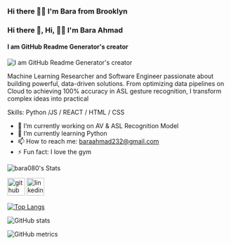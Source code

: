 ### Hi there ✌🏿 I'm Bara from Brooklyn

### Hi there 👋, Hi, ✌🏿 I'm Bara Ahmad
#### I am GitHub Readme Generator's creator
![I am GitHub Readme Generator's creator](https://arturssmirnovs.github.io/github-profile-readme-generator/images/banner.png)

 Machine Learning Researcher and Software Engineer passionate about building powerful, data-driven solutions. From optimizing data pipelines on Cloud to achieving 100% accuracy in ASL gesture recognition, I transform complex ideas into practical

Skills: Python /JS / REACT / HTML / CSS

- 🔭 I’m currently working on AV & ASL Recognition Model 
- 🌱 I’m currently learning Python  
- 📫 How to reach me: baraahmad232@gmail.com 
- ⚡ Fun fact: I love the gym

  
![bara080's Stats](https://github-readme-stats.vercel.app/api?username=bara080&theme=radical&show_icons=true&hide_border=true&count_private=false)


[<img src='https://cdn.jsdelivr.net/npm/simple-icons@3.0.1/icons/github.svg' alt='github' height='40'>](https://github.com/https://github.com/bara080)  [<img src='https://cdn.jsdelivr.net/npm/simple-icons@3.0.1/icons/linkedin.svg' alt='linkedin' height='40'>](https://www.linkedin.com/in/https://www.linkedin.com/in/abaramoh//)  

[![Top Langs](https://github-readme-stats.vercel.app/api/top-langs/?username=https://github.com/bara080)](https://github.com/anuraghazra/github-readme-stats)

![GitHub stats](https://github-readme-stats.vercel.app/api?username=https://github.com/bara080&show_icons=true)  

![GitHub metrics](https://metrics.lecoq.io/https://github.com/bara080)  


